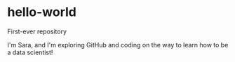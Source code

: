 # hello-world
First-ever repository

I'm Sara, and I'm exploring GitHub and coding on the way to learn how to be a data scientist!
